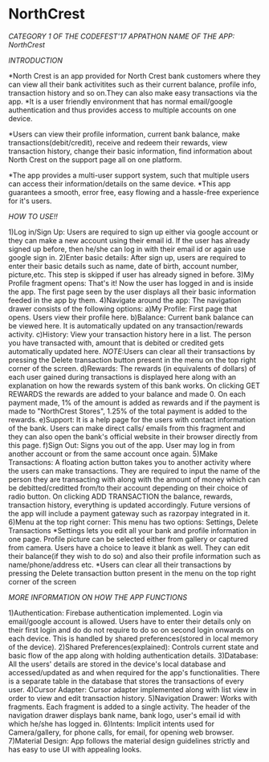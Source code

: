 # NorthCrest
*CATEGORY 1 OF THE CODEFEST'17 APPATHON*
*NAME OF THE APP: NorthCrest*

*INTRODUCTION*

*North Crest is an app provided for North Crest bank customers where they can view all their bank activitites such as their current balance, profile info, 
transaction history and so on.They can also make easy transactions via the app.
*It is a user friendly environment that has normal email/google authentication and thus provides access to multiple accounts on one device.

*Users can view their profile information, current bank balance, make transactions(debit/credit), receive and redeem their rewards, view transaction history, 
change their basic information, find information about North Crest on the support page all on one platform.

*The app provides a multi-user support system, such that multiple users can access their information/details on the same device.
*This app guarantees a smooth, error free, easy flowing and a hassle-free experience for it's users.

*HOW TO USE!!*

1)Log in/Sign Up: Users are required to sign up either via google account or they can make a new account using their email id. If the user has already signed up 
		  before, then he/she can log in with their email id or again use google sign in.
2)Enter basic details: After sign up, users are required to enter their basic details such as name, date of birth, account number, picture,etc. This step is skipped if user has
			already signed in before.
3)My Profile fragment opens: That's it! Now the user has logged in and is inside the app. The first page seen by the user displays all their basic information
			      feeded in the app by them.
4)Navigate around the app: The navigation drawer consists of the following options:
			a)My Profile: First page that opens. Users view their profile here.
			b)Balance: Current bank balance can be viewed here. It is automatically updated on any transaction/rewards activity.
			c)History: View your transaction history here in a list. The person you have transacted with, amount that is debited or credited gets automatically 
				   updated here. *NOTE*:Users can clear all their transactions by pressing the Delete transaction button present in the menu on the
				   top right corner of the screen.
			d)Rewards: The rewards (in equivalents of dollars) of each user gained during transactions is displayed here along with an explanation on how 
				   the rewards system of this bank works. On clicking GET REWARDS the rewards are added to your balance and made 0. On each payment made, 
				   1% of the amount is added  as rewards and if the payment is made to "NorthCrest Stores", 1.25% of the total payment is added to the rewards.
			e)Support: It is a help page for the users with contact information of the bank. Users can make direct calls/ emails from this fragment and
				   they can also open the bank's official website in their browser directly from this page.
			f)Sign Out: Signs you out of the app. User may log in from another account or from the same account once again.
5)Make Transactions: A floating action button takes you to another activity where the users can make transactions. They are required to input the name of the person
		     they are transacting with along with the amount of money which can be debitted/creditted from/to their account depending on their choice of radio 
		     button. On clicking ADD TRANSACTION the balance, rewards, transaction history, everything is updated accordingly. Future versions of the app
		     will include a payment gateway such as razorpay integrated in it.
6)Menu at the top right corner: This menu has two options:  Settings, Delete Transactions
				*Settings lets you edit all your bank and profile information in one page. Profile picture can be selected either from gallery or 
				captured from camera. Users have a choice to leave it blank as well. They can edit their balance(if they wish to do so) and also their
				profile information such as name/phone/address etc.
				*Users can clear all their transactions by pressing the Delete transaction button present in the menu on the
				top right corner of the screen


*MORE INFORMATION ON HOW THE APP FUNCTIONS*

1)Authentication: Firebase authentication implemented. Login via email/google account is allowed. Users have to enter their details only on their first login and do
		  do not require to do so on second login onwards on each device. This is handled by shared preferences(stored in local memory of the device).
2)Shared Preferences(explained): Controls current state and basic flow of the app along with holding authentication details.
3)Database: All the users' details are stored in the device's local database and accessed/updated as and when required for the app's functionalities. There is a 
	    separate table in the database that stores the transactions of every user.
4)Cursor Adapter: Cursor adapter implemented along with list view in order to view and edit transaction history.
5)Navigation Drawer: Works with fragments. Each fragment is added to a single activity. The header of the navigation drawer displays bank name, bank logo, user's
		     email id with which he/she has logged in.
6)Intents: Implicit intents used for Camera/gallery, for phone calls, for email, for opening web browser.
7)Material Design: App follows the material design guidelines strictly and has easy to use UI with appealing looks. 
